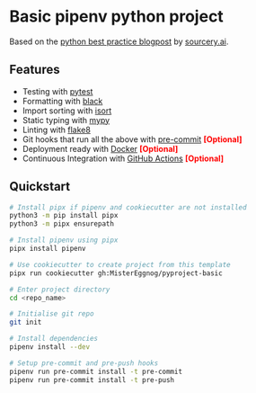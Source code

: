 # Basic pipenv python project
Based on the [python best practice blogpost](https://sourcery.ai/blog/python-best-practices/) by [sourcery.ai](sourcery.ai).

## Features
- Testing with [pytest](https://docs.pytest.org/en/latest/)
- Formatting with [black](https://github.com/psf/black)
- Import sorting with [isort](https://github.com/timothycrosley/isort)
- Static typing with [mypy](http://mypy-lang.org/)
- Linting with [flake8](http://flake8.pycqa.org/en/latest/)
- Git hooks that run all the above with [pre-commit](https://pre-commit.com/)
  <span style="color: red;">**[Optional]**</span>
- Deployment ready with [Docker](https://docker.com/)
  <span style="color: red;">**[Optional]**</span>
- Continuous Integration with [GitHub Actions](https://github.com/features/actions)
  <span style="color: red;">**[Optional]**</span>

## Quickstart
```sh
# Install pipx if pipenv and cookiecutter are not installed
python3 -m pip install pipx
python3 -m pipx ensurepath

# Install pipenv using pipx
pipx install pipenv

# Use cookiecutter to create project from this template
pipx run cookiecutter gh:MisterEggnog/pyproject-basic

# Enter project directory
cd <repo_name>

# Initialise git repo
git init

# Install dependencies
pipenv install --dev

# Setup pre-commit and pre-push hooks
pipenv run pre-commit install -t pre-commit
pipenv run pre-commit install -t pre-push
```
